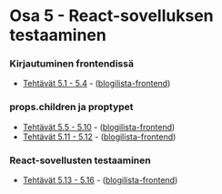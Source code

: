 # Osa 5 - React-sovelluksen testaaminen

### Kirjautuminen frontendissä
  * [Tehtävät 5.1 - 5.4](https://fullstackopen.com/osa5/kirjautuminen_frontendissa#tehtavat-5-1-5-4) - ([blogilista-frontend](https://github.com/j-pietila/FullStackOpen-2021/tree/main/Part_5/bloglist-frontend))

### props.children ja proptypet
  * [Tehtävät 5.5 - 5.10](https://fullstackopen.com/osa5/props_children_ja_proptypet#tehtavat-5-5-5-10) - ([blogilista-frontend](https://github.com/j-pietila/FullStackOpen-2021/tree/main/Part_5/bloglist-frontend))
  * [Tehtävät 5.11 - 5.12](https://fullstackopen.com/osa5/props_children_ja_proptypet#tehtavat-5-11-5-12) - ([blogilista-frontend](https://github.com/j-pietila/FullStackOpen-2021/tree/main/Part_5/bloglist-frontend))

### React-sovellusten testaaminen
  * [Tehtävät 5.13 - 5.16](https://fullstackopen.com/osa5/react_sovellusten_testaaminen#tehtavat-5-13-5-16) - ([blogilista-frontend](https://github.com/j-pietila/FullStackOpen-2021/tree/main/Part_5/bloglist-frontend))
